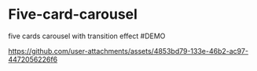# Five-card-carousel
five cards carousel with transition effect
#DEMO


https://github.com/user-attachments/assets/4853bd79-133e-46b2-ac97-4472056226f6

